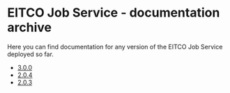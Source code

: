 
# EITCO Job Service - documentation archive

Here you can find documentation for any version of the EITCO Job Service deployed so far.

 * [3.0.0](archive/3.0.0)
 * [2.0.4](archive/2.0.4)
 * [2.0.3](archive/2.0.3)
